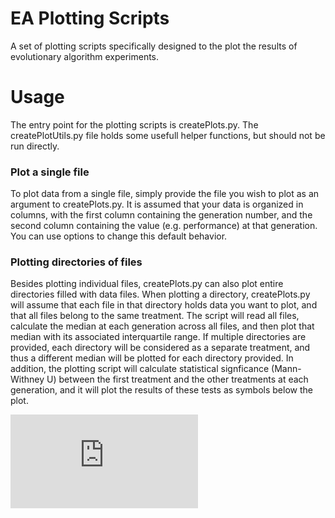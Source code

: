 # EA Plotting Scripts
A set of plotting scripts specifically designed to the plot the results of evolutionary algorithm experiments.

# Usage
The entry point for the plotting scripts is createPlots.py. The createPlotUtils.py file holds some usefull helper functions,
but should not be run directly.

### Plot a single file
To plot data from a single file, simply provide the file you wish to plot as an argument to createPlots.py. It is assumed that
your data is organized in columns, with the first column containing the generation number, and the second column containing
the value (e.g. performance) at that generation. You can use options to change this default behavior.

### Plotting directories of files
Besides plotting individual files, createPlots.py can also plot entire directories filled with data files. When plotting a
directory, createPlots.py will assume that each file in that directory holds data you want to plot, and that all files belong
to the same treatment. The script will read all files, calculate the median at each generation across all files, and then plot
that median with its associated interquartile range. If multiple directories are provided, each directory will be considered
as a separate treatment, and thus a different median will be plotted for each directory provided. In addition, the plotting
script will calculate statistical signficance (Mann-Withney U) between the first treatment and the other treatments at each
generation, and it will plot the results of these tests as symbols below the plot.

![Example plot](https://github.com/JoostHuizinga/ea-plotting-scripts/tree/master/examples/example_plot/example_plot.pdf "Example plot 1")
